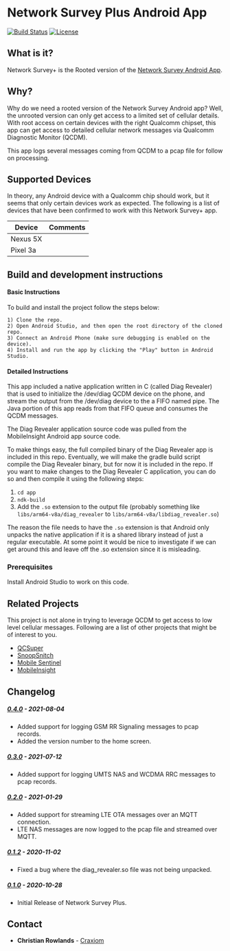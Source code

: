 # Network Survey Plus Android App

[![Build Status](https://travis-ci.com/christianrowlands/android-network-survey-rooted.svg?branch=develop)](https://travis-ci.com/github/christianrowlands/android-network-survey-rooted)
[![License](https://img.shields.io/badge/license-Apache%202-green.svg?style=flat)](https://github.com/christianrowlands/android-network-survey-rooted/blob/develop/LICENSE)

## What is it?

Network Survey+ is the Rooted version of the [Network Survey Android App](https://github.com/christianrowlands/android-network-survey).


## Why?

Why do we need a rooted version of the Network Survey Android app? Well, the unrooted version can only get
access to a limited set of cellular details. With root access on certain devices with the right Qualcomm
chipset, this app can get access to detailed cellular network messages via Qualcomm Diagnostic Monitor (QCDM).

This app logs several messages coming from QCDM to a pcap file for follow on processing.


## Supported Devices

In theory, any Android device with a Qualcomm chip should work, but it seems that only certain devices work as expected.
The following is a list of devices that have been confirmed to work with this Network Survey+ app.

| Device        | Comments      |
| ------------- | ------------- |
| Nexus 5X      |               |
| Pixel 3a      |               |


## Build and development instructions
#### Basic Instructions

To build and install the project follow the steps below:

    1) Clone the repo.
    2) Open Android Studio, and then open the root directory of the cloned repo.
    3) Connect an Android Phone (make sure debugging is enabled on the device).
    4) Install and run the app by clicking the "Play" button in Android Studio.

#### Detailed Instructions

This app included a native application written in C (called Diag Revealer) that is used to initialize the /dev/diag 
QCDM device on the phone, and stream the output from the /dev/diag device to the a FIFO named pipe. The Java portion of 
this app reads from that FIFO queue and consumes the QCDM messages.

The Diag Revealer application source code was pulled from the MobileInsight Android app source code.

To make things easy, the full compiled binary of the Diag Revealer app is included in this repo. Eventually, we will 
make the gradle build script compile the Diag Revealer binary, but for now it is included in the repo. If you want to 
make changes to the Diag Revealer C application, you can do so and then compile it using the following steps:

 1) `cd app`
 1) `ndk-build`
 1)  Add the `.so` extension to the output file (probably something like `libs/arm64-v8a/diag_revealer` to `libs/arm64-v8a/libdiag_revealer.so`)
 
The reason the file needs to have the `.so` extension is that Android only unpacks the native application if it is a 
shared library instead of just a regular executable. At some point it would be nice to investigate if we can get around
this and leave off the .so extension since it is misleading.


### Prerequisites

Install Android Studio to work on this code.


## Related Projects

This project is not alone in trying to leverage QCDM to get access to low level cellular messages. Following
are a list of other projects that might be of interest to you.
 * [QCSuper](https://github.com/P1sec/QCSuper)
 * [SnoopSnitch](https://opensource.srlabs.de/projects/snoopsnitch)
 * [Mobile Sentinel](https://github.com/RUB-SysSec/mobile_sentinel)
 * [MobileInsight](https://github.com/mobile-insight/mobileinsight-mobile)


## Changelog

##### [0.4.0](https://github.com/christianrowlands/android-network-survey-rooted/releases/tag/v0.4.0) - 2021-08-04
 * Added support for logging GSM RR Signaling messages to pcap records.
 * Added the version number to the home screen.

##### [0.3.0](https://github.com/christianrowlands/android-network-survey-rooted/releases/tag/v0.3.0) - 2021-07-12
 * Added support for logging UMTS NAS and WCDMA RRC messages to pcap records.

##### [0.2.0](https://github.com/christianrowlands/android-network-survey-rooted/releases/tag/v0.2.0) - 2021-01-29
 * Added support for streaming LTE OTA messages over an MQTT connection.
 * LTE NAS messages are now logged to the pcap file and streamed over MQTT.

##### [0.1.2](https://github.com/christianrowlands/android-network-survey-rooted/releases/tag/v0.1.2) - 2020-11-02
 * Fixed a bug where the diag_revealer.so file was not being unpacked.

##### [0.1.0](https://github.com/christianrowlands/android-network-survey-rooted/releases/tag/v0.1.0) - 2020-10-28
 * Initial Release of Network Survey Plus.


## Contact

* **Christian Rowlands** - [Craxiom](https://github.com/christianrowlands)
